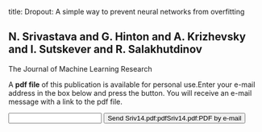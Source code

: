 title: Dropout: A simple way to prevent neural networks from overfitting

## N. Srivastava and G. Hinton and A. Krizhevsky and I. Sutskever and R. Salakhutdinov
The Journal of Machine Learning Research

A <b>pdf file</b> of this publication is available for personal use.Enter your e-mail address in the box below and press the button. You will receive an e-mail message with a link to the pdf file.
<form action="sender.php">  <input type="text" name="email">  <input type="submit" value="Send Sriv14.pdf:pdfSriv14.pdf:PDF by e-mail"></form>